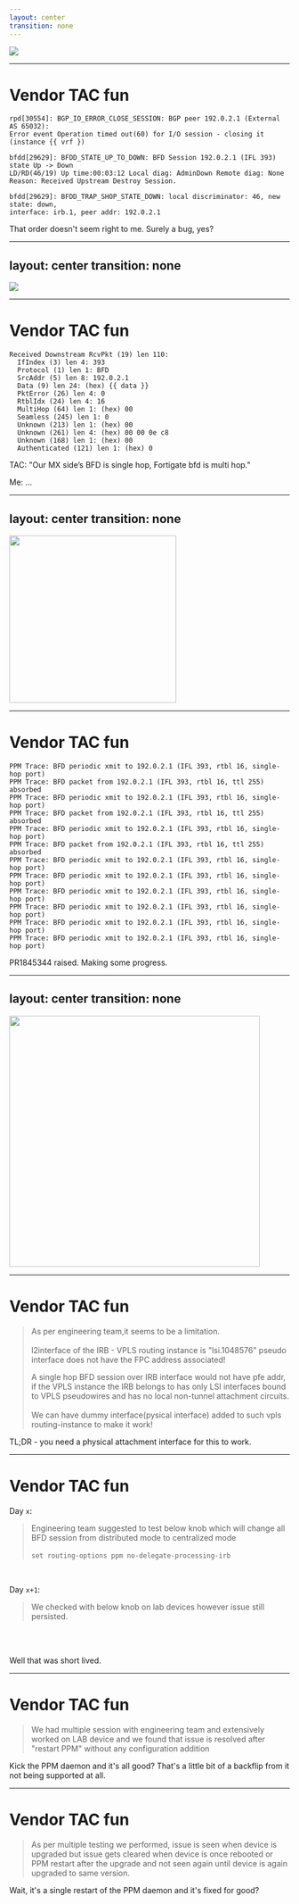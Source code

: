 ```yaml
---
layout: center
transition: none
---
```


<img src="/tac.jpg">

<!--
This is the part where my slow descent into madness begins. Please keep your hands and feet inside the vehicle at all times, it's going to be a bumpy ride.
-->

---

# Vendor TAC fun

```
rpd[30554]: BGP_IO_ERROR_CLOSE_SESSION: BGP peer 192.0.2.1 (External AS 65032):
Error event Operation timed out(60) for I/O session - closing it (instance {{ vrf })

bfdd[29629]: BFDD_STATE_UP_TO_DOWN: BFD Session 192.0.2.1 (IFL 393) state Up -> Down
LD/RD(46/19) Up time:00:03:12 Local diag: AdminDown Remote diag: None Reason: Received Upstream Destroy Session.

bfdd[29629]: BFDD_TRAP_SHOP_STATE_DOWN: local discriminator: 46, new state: down,
interface: irb.1, peer addr: 192.0.2.1
```

That order doesn't seem right to me. Surely a bug, yes?

<!--
Here is the log message that starts it all. We see the BGP session go down due to timeouts exceeding, which is completely fine if we didn't have BFD turned on, however we do. But then we see BFD go down, _after_ it? And what's the message?

"Received Upstream Destroy Session."

So BFD is staying up, despite getting no messages, BGP tears down due to timeouts, and then BFD follows suit as the session it was attached to is now gone. That's clearly a bug. Surely we won't have to explain that. Right? Right? Right?
-->

---
layout: center
transition: none
---

<img src="/tac2.jpg">

<!--
That would be too easy, wouldn't it. So, I hop on a call with the engineer working on our case, spend two hours explaining our architecture and use case, reproducing the issue multiple times, and answering questions. This is all recorded by the engineer for them to come back to as needed. All the tracebacks, log dumps and terminal scrollbacks added to the case.

Surely we're done here for troubleshooting, and the issue is clear?
-->

---

# Vendor TAC fun

```
Received Downstream RcvPkt (19) len 110:
  IfIndex (3) len 4: 393
  Protocol (1) len 1: BFD
  SrcAddr (5) len 8: 192.0.2.1
  Data (9) len 24: (hex) {{ data }}
  PktError (26) len 4: 0
  RtblIdx (24) len 4: 16
  MultiHop (64) len 1: (hex) 00
  Seamless (245) len 1: 0
  Unknown (213) len 1: (hex) 00
  Unknown (261) len 4: (hex) 00 00 0e c8
  Unknown (168) len 1: (hex) 00
  Authenticated (121) len 1: (hex) 0
```

TAC: "Our MX side’s BFD is single hop, Fortigate bfd is multi hop."

Me: ...

<!--
TAC come back with this gem.

"Our MX side's BFD is single hop, Fortigate bfd is multi hop." They also have the MultiHop data as well as the Seamless and Unknown data below it highlighted.

Right, we're clearly on different pages. No multi hop here, and not to mention their notes are also saying that they couldn't get a configuration like that to work in their lab. No issue with bringing _up_ our BFD session, all the problems are with tearing it down.

For the eagle eyed amongst us here, yes the MultiHop bit is set to 0. And yes, the only other option that was highlighted with bits that aren't set at 0, being option 261, the hex data there equals 3784 in decimal, which is the single hop BFD port.
-->

---
layout: center
transition: none
---

<img src="/tac3.jpg" width="300px">

<!--
So, we push back. Multihop isn't here at all, the configuration on the FortiGate was also shown to the engineer on the recorded call.

And so what's next? You guessed it, we're told that once again, multihop is the cause here and we need to enable it on our MX to bring up the BFD session.

It's at this point we decided that we're getting no where, and pushed for an escalation to a higher level team.
-->

---

# Vendor TAC fun

```
PPM Trace: BFD periodic xmit to 192.0.2.1 (IFL 393, rtbl 16, single-hop port)
PPM Trace: BFD packet from 192.0.2.1 (IFL 393, rtbl 16, ttl 255) absorbed
PPM Trace: BFD periodic xmit to 192.0.2.1 (IFL 393, rtbl 16, single-hop port)
PPM Trace: BFD packet from 192.0.2.1 (IFL 393, rtbl 16, ttl 255) absorbed
PPM Trace: BFD periodic xmit to 192.0.2.1 (IFL 393, rtbl 16, single-hop port)
PPM Trace: BFD packet from 192.0.2.1 (IFL 393, rtbl 16, ttl 255) absorbed
PPM Trace: BFD periodic xmit to 192.0.2.1 (IFL 393, rtbl 16, single-hop port)
PPM Trace: BFD periodic xmit to 192.0.2.1 (IFL 393, rtbl 16, single-hop port)
PPM Trace: BFD periodic xmit to 192.0.2.1 (IFL 393, rtbl 16, single-hop port)
PPM Trace: BFD periodic xmit to 192.0.2.1 (IFL 393, rtbl 16, single-hop port)
PPM Trace: BFD periodic xmit to 192.0.2.1 (IFL 393, rtbl 16, single-hop port)
PPM Trace: BFD periodic xmit to 192.0.2.1 (IFL 393, rtbl 16, single-hop port)
```

PR1845344 raised. Making some progress.

<!--
Our escalation is successful. Yay!

After a few questions back and forth to understand the case, the engineer sends us this output that they found. We can see that the BFD daemon stops seeing messages, however doesn't log anything about dropping the session and keeps on transmitting messages. This is exactly the behaviour we have been seeing, as the session stays marked as Up on the MX, and these transmitting messages continue until our usual BGP down message followed by BFD being torn down due to nothing for it to be attached to.

The process of engaging engineering is started, and we are assigned a PR number. Success! We're moving forward.
-->

---
layout: center
transition: none
---

<img src="/tac4.jpg" width="450px">

<!--
A few more questions, along with some more in-depth logging and PFE dumps, and we get the news we've been waiting for. The vendor has managed to replicate our issue in their lab.

Right, let's just wait for a few days and see what happens. Hopefully this is related to something that is already fixed, and we can just upgrade to resolve the problem.
-->

---

# Vendor TAC fun

>As per engineering team,it seems to be a limitation.
><br><br>
>l2interface of the IRB - VPLS routing instance is "lsi.1048576" pseudo interface does not have the FPC address associated!
>
>A single hop BFD session over IRB interface would not have pfe addr, if the VPLS instance the IRB belongs to has only LSI interfaces bound to VPLS pseudowires and has no local non-tunnel attachment circuits.
><br><br>
>We can have dummy interface(pysical interface) added to such vpls routing-instance to make it work!

TL;DR - you need a physical attachment interface for this to work.

<!--
We've waited patiently, and hopefully we have some good news.

We can get this to work, by adding a dummy physical interface to the VPLS instance. Oh.

So, we push back and ask to see what else we can do here, as that's a little less than ideal. The response we receive says they believe we can just turn off hardware processing for BFD on the whole device, moving it onto the CPU, and that will fix the issue. Alternatively, if we want this to work in hardware, we need to an enhancement request raised up to the PLM for evaluation to add support.

That's a bit disappointing, we have some physical interfaces we are also using BFD on, we're going to need to see what kind of CPU impact we're going to have here before we make any decisions.
-->

---

# Vendor TAC fun

Day `x`:
>Engineering team suggested to test below knob which will change all BFD session from distributed mode to centralized mode
><br><br>
>`set routing-options ppm no-delegate-processing-irb`

<br>

Day `x+1`:
>We checked with below knob on lab devices however issue still persisted.

<br><br>

Well that was short lived.

<!--
So, we get ready to start testing removing the hardware offloading for BFD. But before we can even get a chance, TAC comes back that this fix doesn't actually work. Thankfully they sorted that fast before we spent any more time on this.

It's at this point we are getting into the later part of December, with the case having been open for around 2 months. So, we start to wind down for the year, and pick back up where we left off in January.
-->

---

# Vendor TAC fun

>We had multiple session with engineering team and extensively worked on LAB device and we found that issue is resolved after "restart PPM" without any configuration addition

Kick the PPM daemon and it's all good? That's a little bit of a backflip from it not being supported at all.

<!--
Our TAC engineer has been hard at work over the break while we have been off over the holidays. We come back to see that they have a fix for our issue, just restart the PPM daemon. Now, that's a very impactful thing to be doing, however at least we are now feeling a little more sane that we weren't trying to do something so crazy that the box just couldn't handle it.

So, we leave TAC to continue looking at what the cause is and if they can get a software patch in to resolve it.
-->

---

# Vendor TAC fun

>As per multiple testing we performed, issue is seen when device is upgraded but issue gets cleared when device is once rebooted or PPM restart after the upgrade and not seen again until device is again upgraded to same version.

Wait, it's a single restart of the PPM daemon and it's fixed for good?

